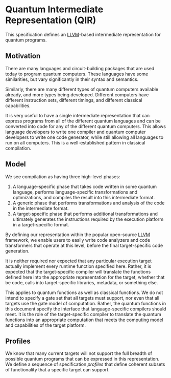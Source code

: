 # Quantum Intermediate Representation (QIR)

This specification defines an [LLVM](https://llvm.org/)-based intermediate
representation for quantum programs.

## Motivation

There are many languages and circuit-building packages that are used today to
program quantum computers. These languages have some similarities, but vary
significantly in their syntax and semantics.

Similarly, there are many different types of quantum computers available
already, and more types being developed. Different computers have different
instruction sets, different timings, and different classical capabilities.

It is very useful to have a single intermediate representation that can express
programs from all of the different quantum languages and can be converted into
code for any of the different quantum computers. This allows language developers
to write one compiler and quantum computer developers to write one code
generator, while still allowing all languages to run on all computers. This is a
well-established pattern in classical compilation.

## Model

We see compilation as having three high-level phases:

1. A language-specific phase that takes code written in some quantum language,
   performs language-specific transformations and optimizations, and compiles
   the result into this intermediate format.
2. A generic phase that performs transformations and analysis of the code in the
   intermediate format.
3. A target-specific phase that performs additional transformations and
   ultimately generates the instructions required by the execution platform in a
   target-specific format.

By defining our representation within the popular open-source
[LLVM](http://llvm.org) framework, we enable users to easily write code
analyzers and code transformers that operate at this level, before the final
target-specific code generation.

It is neither required nor expected that any particular execution target
actually implement every runtime function specified here. Rather, it is expected
that the target-specific compiler will translate the functions defined here into
the appropriate representation for the target, whether that be code, calls into
target-specific libraries, metadata, or something else.

This applies to quantum functions as well as classical functions. We do not
intend to specify a gate set that all targets must support, nor even that all
targets use the gate model of computation. Rather, the quantum functions in this
document specify the interface that language-specific compilers should meet. It
is the role of the target-specific compiler to translate the quantum functions
into an appropriate computation that meets the computing model and capabilities
of the target platform.

## Profiles

We know that many current targets will not support the full breadth of possible
quantum programs that can be expressed in this representation. We define a
sequence of specification _profiles_ that define coherent subsets of
functionality that a specific target can support.
